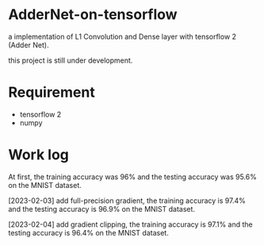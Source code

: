 # AdderNet-on-tensorflow
a implementation of L1 Convolution and Dense layer with tensorflow 2 (Adder Net).

this project is still under development.

# Requirement
* tensorflow 2
* numpy

# Work log

At first, the training accuracy was 96% and the testing accuracy was 95.6% on the MNIST dataset.

[2023-02-03] add full-precision gradient, the training accuracy is 97.4% and the testing accuracy is 96.9% on the MNIST dataset.

[2023-02-04] add gradient clipping, the training accuracy is 97.1% and  the testing accuracy is 96.4% on the MNIST dataset.
